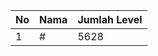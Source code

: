 | No | Nama            | Jumlah Level |
|----|-----------------|--------------|
| 1  | #    |    5628        |
